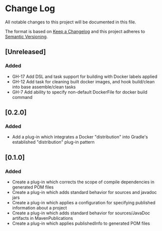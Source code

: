 # Change Log
All notable changes to this project will be documented in this file.

The format is based on [Keep a Changelog](http://keepachangelog.com/)
and this project adheres to [Semantic Versioning](http://semver.org/).

## [Unreleased]
### Added
- GH-17 Add DSL and task support for building with Docker labels applied
- GH-12 Add task for cleaning built docker images, and hook build/clean into base assemble/clean tasks
- GH-7 Add ability to specify non-default DockerFile for docker build command

## [0.2.0]
### Added
- Add a plug-in which integrates a Docker "distribution" into Gradle's established "distribution" plug-in pattern

## [0.1.0]
### Added
- Create a plug-in which corrects the scope of compile dependencies in generated POM files
- Create a plug-in which adds standard behavior for sources and javadoc jars
- Create a plug-in which applies a configuration for specifying published information about a project
- Create a plug-in which adds standard behavior for sources/JavaDoc artifacts in MavenPublications
- Create a plug-in which applies publishedInfo to generated POM files
